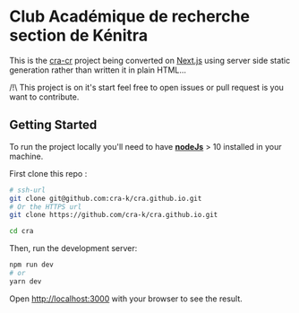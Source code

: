 # Club Académique de recherche section de Kénitra

This is the [cra-cr](https://github.com/cra-k/cra-cr) project being converted on [Next.js](https://nextjs.org/) using server side static generation rather than written it in plain HTML...

/!\ This project is on it's start feel free to open issues or pull request  is you want to contribute.

<!--### Web Page Article

Content of the web page are stored in  YAML file. The content will be generated at build time .... -->

## Getting Started

To run the project locally you'll need to have [**nodeJs**](https://nodejs.org/en/download/) > 10 installed in your machine.

First clone this repo : 

```bash
# ssh-url
git clone git@github.com:cra-k/cra.github.io.git
# Or the HTTPS url
git clone https://github.com/cra-k/cra.github.io.git

cd cra
```



Then, run the development server:

```bash
npm run dev
# or
yarn dev
```

Open [http://localhost:3000](http://localhost:3000) with your browser to see the result.
